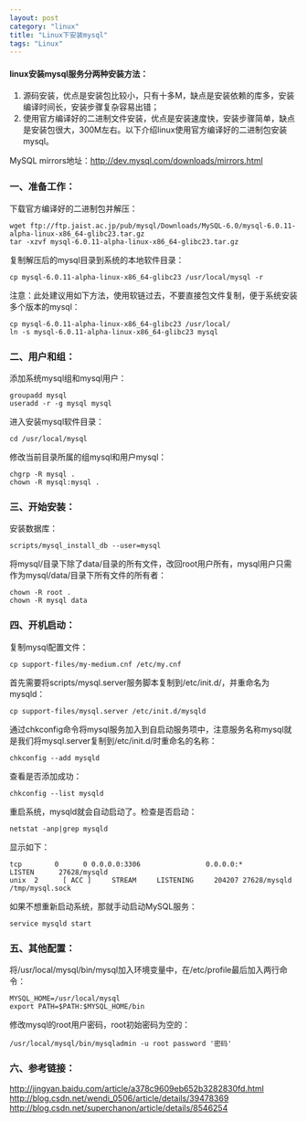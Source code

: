 ```yaml
---
layout: post
category: "linux"
title: "Linux下安装mysql"
tags: "Linux"
---
```


#### linux安装mysql服务分两种安装方法：
1. 源码安装，优点是安装包比较小，只有十多M，缺点是安装依赖的库多，安装编译时间长，安装步骤复杂容易出错；  
2. 使用官方编译好的二进制文件安装，优点是安装速度快，安装步骤简单，缺点是安装包很大，300M左右。以下介绍linux使用官方编译好的二进制包安装mysql。  

MySQL mirrors地址：<http://dev.mysql.com/downloads/mirrors.html>  

### 一、准备工作：
下载官方编译好的二进制包并解压：  

    wget ftp://ftp.jaist.ac.jp/pub/mysql/Downloads/MySQL-6.0/mysql-6.0.11-alpha-linux-x86_64-glibc23.tar.gz
    tar -xzvf mysql-6.0.11-alpha-linux-x86_64-glibc23.tar.gz

复制解压后的mysql目录到系统的本地软件目录：  

    cp mysql-6.0.11-alpha-linux-x86_64-glibc23 /usr/local/mysql -r

注意：此处建议用如下方法，使用软链过去，不要直接包文件复制，便于系统安装多个版本的mysql：  

    cp mysql-6.0.11-alpha-linux-x86_64-glibc23 /usr/local/
    ln -s mysql-6.0.11-alpha-linux-x86_64-glibc23 mysql

### 二、用户和组：
添加系统mysql组和mysql用户：  

    groupadd mysql
    useradd -r -g mysql mysql

进入安装mysql软件目录：  

    cd /usr/local/mysql

修改当前目录所属的组mysql和用户mysql：  

    chgrp -R mysql .
    chown -R mysql:mysql .

### 三、开始安装：
安装数据库：

    scripts/mysql_install_db --user=mysql

将mysql/目录下除了data/目录的所有文件，改回root用户所有，mysql用户只需作为mysql/data/目录下所有文件的所有者：

    chown -R root .
    chown -R mysql data

### 四、开机启动：
复制mysql配置文件：

    cp support-files/my-medium.cnf /etc/my.cnf

首先需要将scripts/mysql.server服务脚本复制到/etc/init.d/，并重命名为mysqld：  

    cp support-files/mysql.server /etc/init.d/mysqld

通过chkconfig命令将mysql服务加入到自启动服务项中，注意服务名称mysql就是我们将mysql.server复制到/etc/init.d/时重命名的名称：  

    chkconfig --add mysqld

查看是否添加成功：  

    chkconfig --list mysqld

重启系统，mysqld就会自动启动了。检查是否启动：  

    netstat -anp|grep mysqld

显示如下：  

    tcp        0      0 0.0.0.0:3306                0.0.0.0:*                   LISTEN      27628/mysqld
    unix  2      [ ACC ]     STREAM     LISTENING     204207 27628/mysqld        /tmp/mysql.sock

如果不想重新启动系统，那就手动启动MySQL服务：  

    service mysqld start

### 五、其他配置：
将/usr/local/mysql/bin/mysql加入环境变量中，在/etc/profile最后加入两行命令：

    MYSQL_HOME=/usr/local/mysql
    export PATH=$PATH:$MYSQL_HOME/bin

修改mysql的root用户密码，root初始密码为空的：

    /usr/local/mysql/bin/mysqladmin -u root password '密码'

### 六、参考链接：
<http://jingyan.baidu.com/article/a378c9609eb652b3282830fd.html>  
<http://blog.csdn.net/wendi_0506/article/details/39478369>  
<http://blog.csdn.net/superchanon/article/details/8546254>  
